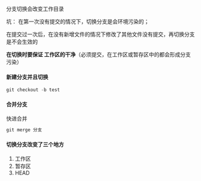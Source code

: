 分支切换会改变工作目录

坑： 在第一次没有提交的情况下，切换分支是会环境污染的；

在提交过一次后，在没有新增文件的情况下修改了其他文件没有提交，再切换分支是不会生效的

**在切换时要保证 工作区的干净**（必须提交，在工作区或暂存区中的都会形成分支污染）

#### 新建分支并且切换

```js
git checkout -b test
```

#### 合并分支

快进合并	

```js
git merge 分支
```







#### 切换分支改变了三个地方

1. 工作区
2. 暂存区
3. HEAD

